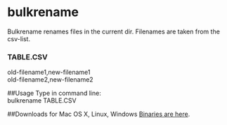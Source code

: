 # bulkrename
Bulkrename renames files in the current dir. Filenames are taken from the csv-list.

### TABLE.CSV
old-filename1,new-filename1  
old-filename2,new-filename2

##Usage
Type in command line:  
bulkrename TABLE.CSV

##Downloads for Mac OS X, Linux, Windows
[Binaries are here](https://github.com/maratart/bulkrename/releases).

